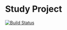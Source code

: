 # Study Project


[![Build Status](https://travis-ci.org/brunorsantos/study-project.svg?branch=master)](https://travis-ci.org/brunorsantos/study-project)

